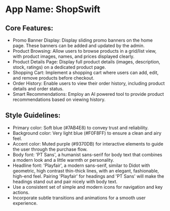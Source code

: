 # **App Name**: ShopSwift

## Core Features:

- Promo Banner Display: Display sliding promo banners on the home page. These banners can be added and updated by the admin.
- Product Browsing: Allow users to browse products in a grid/list view, with product images, names, and prices displayed clearly.
- Product Details Page: Display full product details (images, description, stock, ratings) on a dedicated product page.
- Shopping Cart: Implement a shopping cart where users can add, edit, and remove products before checkout.
- Order History: Enable users to view their order history, including product details and order status.
- Smart Recommendations: Employ an AI powered tool to provide product recommendations based on viewing history.

## Style Guidelines:

- Primary color: Soft blue (#7AB4E8) to convey trust and reliability.
- Background color: Very light blue (#F0F8FF) to ensure a clean and airy feel.
- Accent color: Muted purple (#9370DB) for interactive elements to guide the user through the purchase flow.
- Body font: 'PT Sans', a humanist sans-serif for body text that combines a modern look and a little warmth or personality.
- Headline font: 'Playfair', a modern sans-serif, similar to Didot with geometric, high contrast thin-thick lines, with an elegant, fashionable, high-end feel. Pairing 'Playfair' for headings and 'PT Sans' will make the headings stand out and pair nicely with body text.
- Use a consistent set of simple and modern icons for navigation and key actions.
- Incorporate subtle transitions and animations for a smooth user experience.